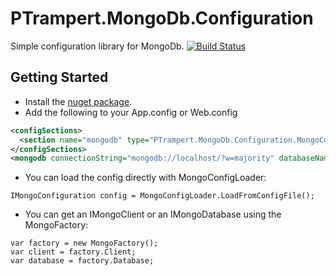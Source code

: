 # PTrampert.MongoDb.Configuration
Simple configuration library for MongoDb.
[![Build Status](https://jenkins.ptrampert.com/buildStatus/icon?job=PTrampert.MongoDb.Configuration)](https://jenkins.ptrampert.com/job/PTrampert.MongoDb.Configuration)

## Getting Started
* Install the [nuget package](https://www.nuget.org/packages/ptrampert.mongodb.configuration).
* Add the following to your App.config or Web.config
```xml
<configSections>
  <section name="mongodb" type="PTrampert.MongoDb.Configuration.MongoConfigurationSection, PTrampert.MongoDb.Configuration" />
</configSections>
<mongodb connectionString="mongodb://localhost/?w=majority" databaseName="testdb" />
```
* You can load the config directly with MongoConfigLoader:
```
IMongoConfiguration config = MongoConfigLoader.LoadFromConfigFile();
```
* You can get an IMongoClient or an IMongoDatabase using the MongoFactory:
```
var factory = new MongoFactory();
var client = factory.Client;
var database = factory.Database;
```
